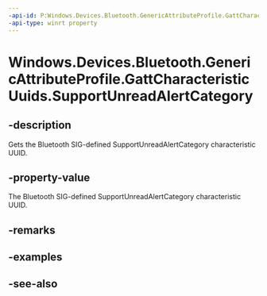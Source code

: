 ```yaml
---
-api-id: P:Windows.Devices.Bluetooth.GenericAttributeProfile.GattCharacteristicUuids.SupportUnreadAlertCategory
-api-type: winrt property
---
```


<!-- Property syntax
public System.Guid SupportUnreadAlertCategory { get; }
-->

# Windows.Devices.Bluetooth.GenericAttributeProfile.GattCharacteristicUuids.SupportUnreadAlertCategory

## -description
Gets the Bluetooth SIG-defined SupportUnreadAlertCategory characteristic UUID.

## -property-value
The Bluetooth SIG-defined SupportUnreadAlertCategory characteristic UUID.

## -remarks

## -examples

## -see-also
